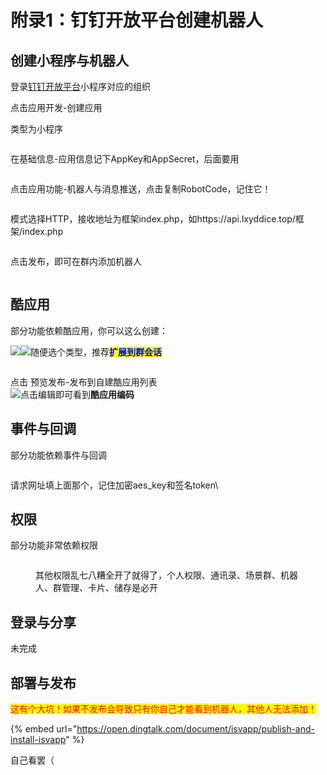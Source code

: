 # 附录1：钉钉开放平台创建机器人

## 创建小程序与机器人

登录[钉钉开放平台](https://open-dev.dingtalk.com/)小程序对应的组织

点击应用开发-创建应用

类型为小程序

<figure><img src="../../../.gitbook/assets/image (78).png" alt=""><figcaption></figcaption></figure>

在基础信息-应用信息记下AppKey和AppSecret，后面要用

<figure><img src="../../../.gitbook/assets/image (79).png" alt=""><figcaption></figcaption></figure>

点击应用功能-机器人与消息推送，点击复制RobotCode，记住它！

<figure><img src="../../../.gitbook/assets/image (84).png" alt=""><figcaption></figcaption></figure>

模式选择HTTP，接收地址为框架index.php，如https://api.lxyddice.top/框架/index.php

<figure><img src="../../../.gitbook/assets/image (86).png" alt=""><figcaption></figcaption></figure>

点击发布，即可在群内添加机器人

<figure><img src="../../../.gitbook/assets/image (87).png" alt=""><figcaption></figcaption></figure>

## 酷应用

部分功能依赖酷应用，你可以这么创建：

![](<../../../.gitbook/assets/image (91).png>)![](<../../../.gitbook/assets/image (90).png>)随便选个类型，推荐<mark style="color:blue;">**扩展到群会话**</mark>

<figure><img src="../../../.gitbook/assets/image (92).png" alt=""><figcaption></figcaption></figure>

点击 预览发布-发布到自建酷应用列表\
![](<../../../.gitbook/assets/image (94).png>)点击编辑即可看到**酷应用编码**

## 事件与回调

部分功能依赖事件与回调

<figure><img src="../../../.gitbook/assets/image (96).png" alt=""><figcaption></figcaption></figure>

请求网址填上面那个，记住加密aes\_key和签名token\


## 权限

部分功能非常依赖权限

<figure><img src="../../../.gitbook/assets/image (97).png" alt=""><figcaption><p>其他权限乱七八糟全开了就得了，个人权限、通讯录、场景群、机器人、群管理、卡片、储存是必开</p></figcaption></figure>

## 登录与分享

未完成

## 部署与发布

<mark style="color:red;">这有个大坑！如果不发布会导致只有你自己才能看到机器人，其他人无法添加！</mark>

{% embed url="https://open.dingtalk.com/document/isvapp/publish-and-install-isvapp" %}

自己看罢（
